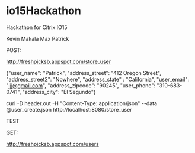 # io15Hackathon
Hackathon for Citrix IO15

Kevin
Makala
Max
Patrick


POST:

http://freshpicksb.appspot.com/store_user


{"user_name": "Patrick", "address_street": "412 Oregon Street", "address_street2": "Nowhere", "address_state" : "California", "user_email": "jjj@gmail.com", "address_zipcode": "90245", "user_phone": "310-683-0741", "address_city": "El Segundo"}

curl -D header.out -H "Content-Type: application/json" --data @user_create.json http://localhost:8080/store_user

TEST


GET:

http://freshpicksb.appspot.com/users
